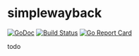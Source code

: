 # simplewayback

[![GoDoc](https://godoc.org/github.com/rhelmke/simplewayback?status.svg)](https://godoc.org/github.com/rhelmke/simplewayback)
[![Build Status](https://travis-ci.org/rhelmke/simplewayback.svg?branch=master)](https://travis-ci.org/rhelmke/simplewayback)
[![Go Report Card](https://goreportcard.com/badge/github.com/rhelmke/simplewayback)](https://goreportcard.com/report/github.com/rhelmke/simplewayback)

todo
